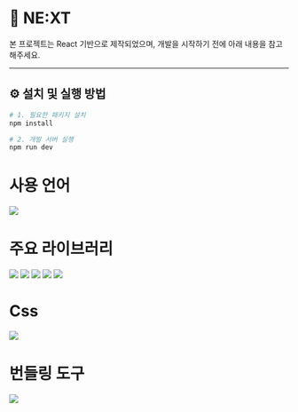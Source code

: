 # 📡 NE:XT

본 프로젝트는 React 기반으로 제작되었으며, 개발을 시작하기 전에 아래 내용을 참고해주세요.

---

## ⚙️ 설치 및 실행 방법

```bash
# 1. 필요한 패키지 설치
npm install

# 2. 개발 서버 실행
npm run dev
```

# 사용 언어
![](https://img.shields.io/badge/TypeScript-007ACC?style=for-the-badge&logo=typescript&logoColor=white)

# 주요 라이브러리
![](https://img.shields.io/badge/React-20232A?style=for-the-badge&logo=react&logoColor=61DAFB)
![](https://img.shields.io/badge/React_Router-CA4245?style=for-the-badge&logo=react-router&logoColor=white)
![](https://img.shields.io/badge/Redux-593D88?style=for-the-badge&logo=redux&logoColor=white)
![](https://img.shields.io/badge/TanStack_Query-FF4154?style=for-the-badge)
![](https://img.shields.io/badge/Axios-5A29E4?style=for-the-badge)

# Css
![](https://img.shields.io/badge/Emotion-DB7093?style=for-the-badge)

# 번들링 도구
![](https://img.shields.io/badge/Vite-646CFF?style=for-the-badge&logo=vite&logoColor=FFD62E)




